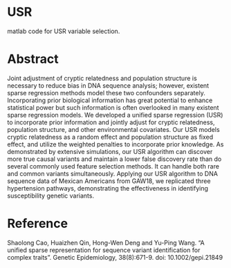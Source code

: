 # USR
matlab code for USR variable selection.

# Abstract
Joint adjustment of cryptic relatedness and population structure is necessary to reduce bias in DNA sequence analysis; however, existent sparse regression methods model these two confounders separately. Incorporating prior biological information has great potential to enhance statistical power but such information is often overlooked in many existent sparse regression models. We developed a unified sparse regression (USR) to incorporate prior information and jointly adjust for cryptic relatedness, population structure, and other environmental covariates. Our USR models cryptic relatedness as a random effect and population structure as fixed effect, and utilize the weighted penalties to incorporate prior knowledge. As demonstrated by extensive simulations, our USR algorithm can discover more true causal variants and maintain a lower false discovery rate than do several commonly used feature selection methods. It can handle both rare and common variants simultaneously. Applying our USR algorithm to DNA sequence data of Mexican Americans from GAW18, we replicated three hypertension pathways, demonstrating the effectiveness in identifying susceptibility genetic variants.

# Reference
Shaolong Cao, Huaizhen Qin, Hong-Wen Deng and Yu-Ping Wang. “A unified sparse representation for sequence variant identification for complex traits”. Genetic Epidemiology, 38(8):671-9. doi: 10.1002/gepi.21849
